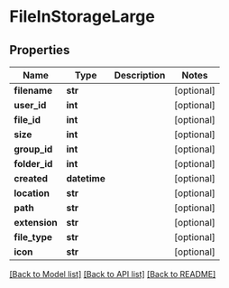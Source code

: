 # FileInStorageLarge

## Properties
Name | Type | Description | Notes
------------ | ------------- | ------------- | -------------
**filename** | **str** |  | [optional] 
**user_id** | **int** |  | [optional] 
**file_id** | **int** |  | [optional] 
**size** | **int** |  | [optional] 
**group_id** | **int** |  | [optional] 
**folder_id** | **int** |  | [optional] 
**created** | **datetime** |  | [optional] 
**location** | **str** |  | [optional] 
**path** | **str** |  | [optional] 
**extension** | **str** |  | [optional] 
**file_type** | **str** |  | [optional] 
**icon** | **str** |  | [optional] 

[[Back to Model list]](../README.md#documentation-for-models) [[Back to API list]](../README.md#documentation-for-api-endpoints) [[Back to README]](../README.md)


